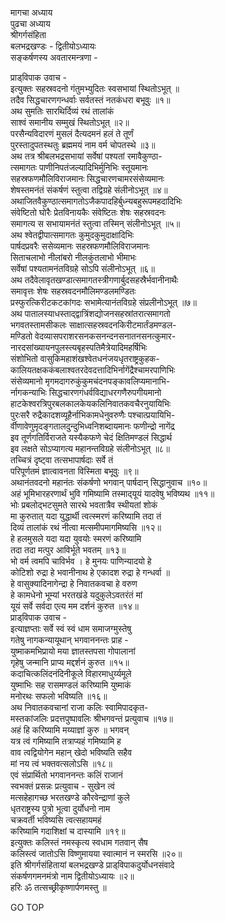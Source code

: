 मागचा अध्याय  
पुढचा अध्याय  
श्रीगर्गसंहिता  
बलभद्रखण्डः - द्वितीयोऽध्यायः  
सङ्कर्षणस्य अवतारमन्त्रणा -  
  
प्राड्‌विपाक उवाच -  
इत्युक्तः सहस्रवदनो गंतुमभ्युदितः स्वसभायां स्थितोऽभूत् ॥  
तदैव सिद्धचारणगन्धर्वाः सर्वतस्तं नतकंधरा बभूवुः ॥१॥  
अथ सुमतिः सारथिर्दिव्यं रथं तालांकं  
साश्वं समानीय सम्मुखं स्थितोऽभूत् ॥२॥  
परसैन्यविदारणं मुसलं दैत्यदमनं हलं ते तूर्णं  
पुरस्तादुपतस्थतुः ब्रह्ममयं नाम वर्म चोपतस्थे ॥३॥  
अथ तत्र श्रीबलभद्रसभायां सर्वेषां पश्यतां रमावैकुण्ठा-  
त्समागतः पाणीनिपतंजल्यादिभिर्मुनिभिः स्तूयमानः  
सहस्रफणमौलिविराजमानः सिद्धचारणचामरसंसेव्यमानः  
शेषस्तमनंतं संकर्षणं स्तुत्वा तद्विग्रहे संलीनोऽभूत् ॥४॥  
अथाजितवैकुण्ठात्समागतोऽजैकपादहिर्बुध्न्यबहुरूपमहदादिभिः  
संवेष्टितो घोरैः प्रेतविनायकैः संवेष्टितः शेषः सहस्रवदनः  
समागत्य स सभायामनंतं स्तुत्वा तस्मिन् संलीनोऽभूत् ॥५॥  
अथ श्वेतद्वीपात्समागतः कुमुदकुमुदाक्षादिभिः  
पार्षदप्रवरैः ससेव्यमानः सहस्रफणमौलिविराजमानः  
सिताचलाभो नीलांबरो नीलकुंतलाभो भीमाभः  
सर्वेषां पश्यतामनंतविग्रहे सोऽपि संलीनोऽभूत् ॥६॥  
अथ तदैवेलावृतखण्डात्समागतस्त्रीगणार्बुदसहस्रैर्भवानीनाथैः  
समावृत्तः शेषः सहस्रवदनमौलिमण्डलमण्डितः  
प्रस्फुरत्किरीटकटकांगदः सभामेत्यानंतविग्रहे संप्रलीनोऽभूत् ॥७॥  
अथ पातालस्याधस्ताद्द्वात्रिंशद्योजनसहस्रांतरात्समागतो  
भगवतस्तामसीकलः साक्षात्सहस्रवदनकिरीटमार्तंडमण्डल-  
मण्डितो वेदव्यासपराशरसनकसनन्दनसनातनसनत्कुमार-  
नारदसांख्यायनपुलस्त्यबृहस्पतिमैत्रेयादिमहर्षिभिः  
संशोभितो वासुकिमहाशंखश्वेतधनंजयधृतराष्ट्रकुहक-  
कालियतक्षककंबलाश्वतरदेवदत्तादिभिर्नागेंद्रैश्चामरपाणिभिः  
संसेव्यमानो मृगमदागरुकुंकुमचंदनपङ्कावलिप्यमानाभि-  
र्नागकन्याभिः सिद्धचारणगंधर्वविद्याधरगणैरुपगीयमानो  
हाटकेश्वरत्रिपुरबलकालकेयकलिनिवातकवचैरनुयायिभिः  
पुरःसरै रुद्रैकादशव्यूहैर्नाभिकामधेनुवरुणैः पश्चात्प्रयायिभि-  
र्वीणावेणुमृदङ्गतालदुन्दुभिध्वनिशब्दायमानः फणीन्द्रो नागेंद्र  
इव तूर्णगतिर्विराजते यस्यैकफणे चेदं क्षितिमण्डलं सिद्धार्थ  
इव लक्षते सोऽप्यागत्य महानन्तविग्रहे संलीनोऽभूत् ॥८॥  
तच्चित्रं दृष्ट्वा तत्सभापार्षदाः सर्वे तं  
परिपूर्णतमं ज्ञात्वावनता विस्मिता बभूवुः ॥९॥  
अथानंतवदनो महानंतः संकर्षणो भगवान् पार्षदान् सिद्धानुवाच ॥१०॥  
अहं भूमिभारहरणार्थं भुवि गमिष्यामि तस्माद्‌यूयं यादवेषु भविष्यथ ॥११॥  
भोः प्रबलोद्‌भटसुमते सारथे भवतात्रैव स्थीयतां शोकं  
मा कुरुतात् यदा युद्धार्थी त्वत्स्मरणं करिष्यामि तदा तं  
दिव्यं तालांकं रथं नीत्वा मत्समीपमागमिष्यसि ॥१२॥  
हे हलमुसले यदा यदा युवयोः स्मरणं करिष्यामि  
तदा तदा मत्पुर आविर्भूते भवतम् ॥१३॥  
भो वर्म त्वमपि चाविर्भव । हे मुनयः पाणिन्यादयो हे  
कोटिशो रुद्रा हे भवानीनाथ हे एकादश रुद्रा हे गन्धर्वा ॥  
हे वासुक्यादिनागेन्द्रा हे निवातकवचा हे वरुण  
हे कामधेनो भूम्यां भरतखंडे यदुकुलेऽवतरंतं मां  
यूयं सर्वे सर्वदा एत्य मम दर्शनं कुरुत ॥१४॥  
प्राड्‌विपाक उवाच -  
इत्याज्ञप्ताः सर्वे स्वं स्वं धाम समाजग्मुस्तेषु  
गतेषु नागकन्यायूथान् भगवाननन्तः प्राह -  
युष्माकमभिप्रायो मया ज्ञातस्तपसा गोपालानां  
गृहेषु जन्मानि प्राप्य मद्दर्शनं कुरुत ॥१५॥  
कदाचित्कलिंदनंदिनीकूले विहारमाधुर्य्यमूले  
युष्माभिः सह रासमण्डलं करिष्यामि युष्माकं  
मनोरथः सफलो भविष्यति ॥१६॥  
अथ निवातकवचानां राजा कलिः स्वामिपादकृत-  
मस्तकांजलिः प्रदत्तपुष्पावलिः श्रीभगवन्तं प्रत्युवाच ॥१७॥  
अहं हि करिष्यामि मय्याज्ञां कुरु ॥ भगवन्  
यत्र त्वं गमिष्यामि तत्राप्यहं गमिष्यामि ह  
वाव त्वद्वियोगेन महान् खेदो भविष्यति सहैव  
मां नय त्वं भक्तवत्सलोऽसि ॥१८॥  
एवं संप्रार्थितो भगवाननन्तः कलिं राजानं  
स्वभक्तं प्रसन्नः प्रत्युवाच - सुखेन त्वं  
मत्सहेहागच्छ भरतखण्डे कौरवेन्द्राणां कुले  
धृतराष्ट्रस्य पुत्रो भूत्वा दुर्योधनो नाम  
चक्रवर्ती भविष्यसि त्वत्सहायमहं  
करिष्यामि गदाशिक्षां च दास्यामि ॥१९॥  
इत्युक्तः कलिस्तं नमस्कृत्य स्वधाम गतवान् सैष  
कलिस्त्वं जातोऽसि विष्णुमायया स्वात्मानं न स्मरसि ॥२०॥  
इति श्रीगर्गसंहितायां बलभद्रखण्डे प्राड्‌विपाकदुर्योधनसंवादे  
संकर्षणगमनमंत्रो नाम द्वितीयोऽध्यायः ॥२॥  
हरिः ॐ तत्सच्छ्रीकृष्णार्पणमस्तु ॥  
  
GO TOP
